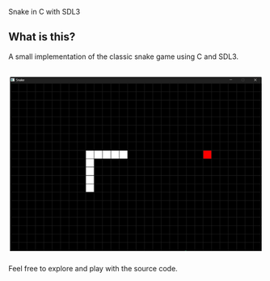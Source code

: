 Snake in C with SDL3
## What is this?
A small implementation of the classic snake game using C and SDL3.

![Screenshot](src/screenshot.png)
--- 
Feel free to explore and play with the source code.

